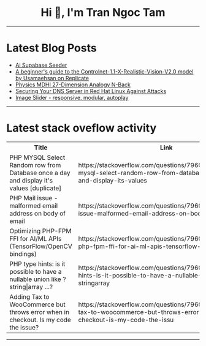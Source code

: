 <h1 align="center">Hi 👋, I'm Tran Ngoc Tam</h1>

---

# Latest Blog Posts 
<!-- BLOG-POST-LIST:START -->
- [Ai Supabase Seeder](https://dev.to/mmvergara/ai-supabase-seeder-n1k)
- [A beginner&#39;s guide to the Controlnet-1.1-X-Realistic-Vision-V2.0 model by Usamaehsan on Replicate](https://dev.to/aimodels-fyi/a-beginners-guide-to-the-controlnet-11-x-realistic-vision-v20-model-by-usamaehsan-on-replicate-49o5)
- [Physics MDHI 27-Dimension Analogy N-Back](https://dev.to/michael_02910bc84e622d090/physics-mdhi-27-dimension-analogy-n-back-29i2)
- [Securing Your DNS Server in Red Hat Linux Against Attacks](https://dev.to/axisinfo_0a61830e06c3c950/securing-your-dns-server-in-red-hat-linux-against-attacks-8cd)
- [Image Slider - responsive, modular, autoplay](https://dev.to/preetha_vaishnavi_2b82358/image-slider-responsive-modular-autoplay-56g1)
<!-- BLOG-POST-LIST:END -->

---

# Latest stack oveflow activity
<table>
  <tr><th>Title</th><th>Link</th></tr>
  <!-- STACKOVERFLOW:START --><tr><td>PHP MYSQL Select Random row from Database once a day and display it&#39;s values [duplicate]</td><td>https://stackoverflow.com/questions/79603604/php-mysql-select-random-row-from-database-once-a-day-and-display-its-values</td></tr><tr><td>PHP Mail issue - malformed email address on body of email</td><td>https://stackoverflow.com/questions/79603580/php-mail-issue-malformed-email-address-on-body-of-email</td></tr><tr><td>Optimizing PHP-FPM FFI for AI/ML APIs &lpar;TensorFlow/OpenCV bindings&rpar;</td><td>https://stackoverflow.com/questions/79603570/optimizing-php-fpm-ffi-for-ai-ml-apis-tensorflow-opencv-bindings</td></tr><tr><td>PHP type hints: is it possible to have a nullable union like ?string|array ...?</td><td>https://stackoverflow.com/questions/79603268/php-type-hints-is-it-possible-to-have-a-nullable-union-like-stringarray</td></tr><tr><td>Adding Tax to WooCommerce but throws error when in checkout. Is my code the issue?</td><td>https://stackoverflow.com/questions/79603249/adding-tax-to-woocommerce-but-throws-error-when-in-checkout-is-my-code-the-issu</td></tr><!-- STACKOVERFLOW:END -->
</table>

---


